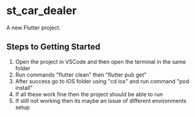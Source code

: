 # st_car_dealer

A new Flutter project.

## Steps to Getting Started

1. Open the project in VSCode and then open the terminal in the same folder
2. Run commands "flutter clean" then "flutter pub get"
3. After success go to iOS folder using "cd ios" and run command "pod install"
4. If all these work fine then the project should be able to run
5. If still not working then its maybe an issue of different environments setup
